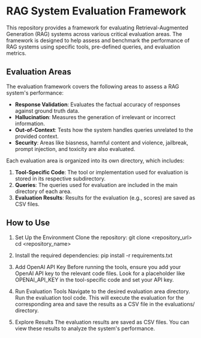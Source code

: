 # RAG System Evaluation Framework

This repository provides a framework for evaluating Retrieval-Augmented Generation (RAG) systems across various critical evaluation areas. The framework is designed to help assess and benchmark the performance of RAG systems using specific tools, pre-defined queries, and evaluation metrics.

## Evaluation Areas

The evaluation framework covers the following areas to assess a RAG system's performance:

- **Response Validation**: Evaluates the factual accuracy of responses against ground truth data.
- **Hallucination**: Measures the generation of irrelevant or incorrect information.
- **Out-of-Context**: Tests how the system handles queries unrelated to the provided context.
- **Security**: Areas like biasness, harmful content and violence, jailbreak, prompt injection, and toxicity are also evaluated.

Each evaluation area is organized into its own directory, which includes:

1. **Tool-Specific Code**: The tool or implementation used for evaluation is stored in its respective subdirectory.
2. **Queries**: The queries used for evaluation are included in the main directory of each area.
3. **Evaluation Results**: Results for the evaluation (e.g., scores) are saved as CSV files.

## How to Use

1. Set Up the Environment
Clone the repository:
git clone <repository_url>
cd <repository_name>

2. Install the required dependencies:
pip install -r requirements.txt

3. Add OpenAI API Key
Before running the tools, ensure you add your OpenAI API key to the relevant code files. Look for a placeholder like OPENAI_API_KEY in the tool-specific code and set your API key.

4. Run Evaluation Tools
Navigate to the desired evaluation area directory.
Run the evaluation tool code.
This will execute the evaluation for the corresponding area and save the results as a CSV file in the evaluations/ directory.

4. Explore Results
The evaluation results are saved as CSV files. You can view these results to analyze the system's performance.
